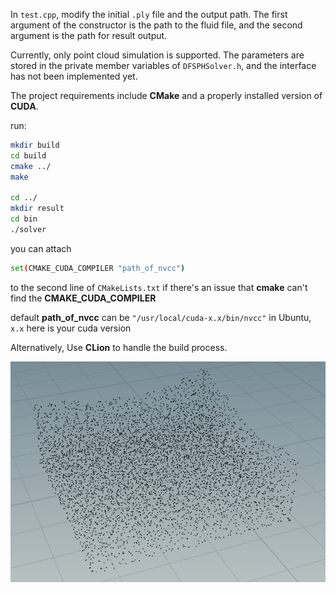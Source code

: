 In `test.cpp`, modify the initial `.ply` file and the output path. The first argument of the constructor is the path to the fluid file, and the second argument is the path for result output.

Currently, only point cloud simulation is supported. The parameters are stored in the private member variables of `DFSPHSolver.h`, and the interface has not been implemented yet.

The project requirements include **CMake** and a properly installed version of **CUDA**.

run:
```bash
mkdir build
cd build
cmake ../
make

cd ../
mkdir result
cd bin
./solver
```

you can attach

```bash
set(CMAKE_CUDA_COMPILER "path_of_nvcc")
```
to the second line of `CMakeLists.txt` if there's an issue that **cmake** can't find the **CMAKE_CUDA_COMPILER**

default **path_of_nvcc** can be `"/usr/local/cuda-x.x/bin/nvcc"` in Ubuntu, `x.x` here is your cuda version

Alternatively, Use **CLion** to handle the build process.

![example_pic](example.png)